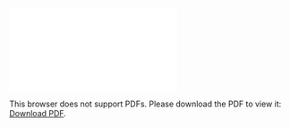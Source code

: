 <object data="christ-in-song/CIS1908pdfs/724.pdf" type="application/pdf" width="100%" height="1024px">
    <embed src="christ-in-song/CIS1908pdfs/724.pdf">
        <p>This browser does not support PDFs. Please download the PDF to view it: <a href="christ-in-song/CIS1908pdfs/724.pdf">Download PDF</a>.</p>
    </embed>
</object>
